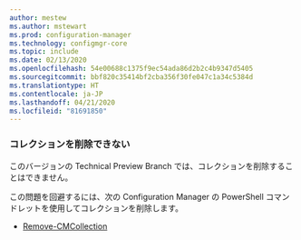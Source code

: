 ```yaml
---
author: mestew
ms.author: mstewart
ms.prod: configuration-manager
ms.technology: configmgr-core
ms.topic: include
ms.date: 02/13/2020
ms.openlocfilehash: 54e00688c1375f9ec54ada86d2b2c4b9347d5405
ms.sourcegitcommit: bbf820c35414bf2cba356f30fe047c1a34c5384d
ms.translationtype: HT
ms.contentlocale: ja-JP
ms.lasthandoff: 04/21/2020
ms.locfileid: "81691850"
---
```

### <a name="cant-delete-collections"></a><a name="ki_coll"></a> コレクションを削除できない

<!--6245446-->
このバージョンの Technical Preview Branch では、コレクションを削除することはできません。

この問題を回避するには、次の Configuration Manager の PowerShell コマンドレットを使用してコレクションを削除します。

- [Remove-CMCollection](https://docs.microsoft.com/powershell/module/configurationmanager/remove-cmcollection?view=sccm-ps)

